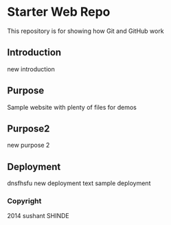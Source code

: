 # Starter Web Repo

This repository is for showing how Git and GitHub work

## Introduction

new introduction

## Purpose

Sample website with plenty of files for demos

## Purpose2
 
new purpose 2

## Deployment

dnsfhsfu new deployment text
sample deployment

### Copyright
2014 sushant SHINDE
